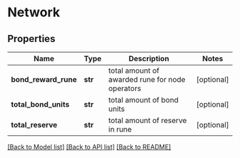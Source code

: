 # Network

## Properties
Name | Type | Description | Notes
------------ | ------------- | ------------- | -------------
**bond_reward_rune** | **str** | total amount of awarded rune for node operators | [optional] 
**total_bond_units** | **str** | total amount of bond units | [optional] 
**total_reserve** | **str** | total amount of reserve in rune | [optional] 

[[Back to Model list]](../README.md#documentation-for-models) [[Back to API list]](../README.md#documentation-for-api-endpoints) [[Back to README]](../README.md)


